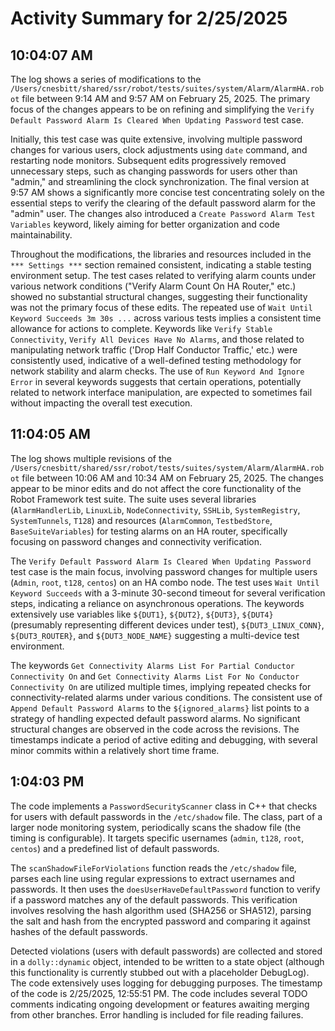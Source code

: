 # Activity Summary for 2/25/2025

## 10:04:07 AM
The log shows a series of modifications to the `/Users/cnesbitt/shared/ssr/robot/tests/suites/system/Alarm/AlarmHA.robot` file between 9:14 AM and 9:57 AM on February 25, 2025.  The primary focus of the changes appears to be on refining and simplifying the `Verify Default Password Alarm Is Cleared When Updating Password` test case.

Initially, this test case was quite extensive, involving multiple password changes for various users, clock adjustments using `date` command, and restarting node monitors.  Subsequent edits progressively removed unnecessary steps, such as changing passwords for users other than "admin," and streamlining the clock synchronization.  The final version at 9:57 AM shows a significantly more concise test concentrating solely on the essential steps to verify the clearing of the default password alarm for the "admin" user.  The changes also introduced a `Create Password Alarm Test Variables` keyword, likely aiming for better organization and code maintainability.

Throughout the modifications, the libraries and resources included in the `*** Settings ***` section remained consistent, indicating a stable testing environment setup.  The test cases related to verifying alarm counts under various network conditions ("Verify Alarm Count On HA Router," etc.) showed no substantial structural changes, suggesting their functionality was not the primary focus of these edits. The repeated use of `Wait Until Keyword Succeeds 3m 30s ...` across various tests implies a consistent time allowance for actions to complete.  Keywords like `Verify Stable Connectivity`, `Verify All Devices Have No Alarms`, and those related to manipulating network traffic ('Drop Half Conductor Traffic,' etc.) were consistently used, indicative of a well-defined testing methodology for network stability and alarm checks.  The use of  `Run Keyword And Ignore Error` in several keywords suggests that certain operations, potentially related to network interface manipulation, are expected to sometimes fail without impacting the overall test execution.


## 11:04:05 AM
The log shows multiple revisions of the `/Users/cnesbitt/shared/ssr/robot/tests/suites/system/Alarm/AlarmHA.robot` file between 10:06 AM and 10:34 AM on February 25, 2025.  The changes appear to be minor edits and do not affect the core functionality of the Robot Framework test suite.  The suite uses several libraries (`AlarmHandlerLib`, `LinuxLib`, `NodeConnectivity`, `SSHLib`, `SystemRegistry`, `SystemTunnels`, `T128`) and resources (`AlarmCommon`, `TestbedStore`, `BaseSuiteVariables`) for testing alarms on an HA router, specifically focusing on password changes and connectivity verification.


The `Verify Default Password Alarm Is Cleared When Updating Password` test case is the main focus, involving password changes for multiple users (`Admin`, `root`, `t128`, `centos`) on an HA combo node.  The test uses `Wait Until Keyword Succeeds` with a 3-minute 30-second timeout for several verification steps, indicating a reliance on asynchronous operations.  The keywords extensively use variables like `${DUT1}`, `${DUT2}`, `${DUT3}`, `${DUT4}`  (presumably representing different devices under test), `${DUT3_LINUX_CONN}`, `${DUT3_ROUTER}`, and `${DUT3_NODE_NAME}` suggesting a multi-device test environment.


The keywords `Get Connectivity Alarms List For Partial Conductor Connectivity On` and `Get Connectivity Alarms List For No Conductor Connectivity On` are utilized multiple times, implying repeated checks for connectivity-related alarms under various conditions.  The consistent use of `Append Default Password Alarms` to the `${ignored_alarms}` list points to a strategy of handling expected default password alarms.  No significant structural changes are observed in the code across the revisions.  The timestamps indicate a period of active editing and debugging, with several minor commits within a relatively short time frame.


## 1:04:03 PM
The code implements a `PasswordSecurityScanner` class in C++ that checks for users with default passwords in the `/etc/shadow` file.  The class, part of a larger node monitoring system,  periodically scans the shadow file (the timing is configurable). It targets specific usernames (`admin`, `t128`, `root`, `centos`) and a predefined list of default passwords.


The `scanShadowFileForViolations` function reads the `/etc/shadow` file, parses each line using regular expressions to extract usernames and passwords.  It then uses the `doesUserHaveDefaultPassword` function to verify if a password matches any of the default passwords. This verification involves resolving the hash algorithm used (SHA256 or SHA512), parsing the salt and hash from the encrypted password and comparing it against hashes of the default passwords.

Detected violations (users with default passwords) are collected and stored in a `dolly::dynamic` object, intended to be written to a state object (although this functionality is currently stubbed out with a placeholder DebugLog).  The code extensively uses logging for debugging purposes.  The timestamp of the code is 2/25/2025, 12:55:51 PM.  The code includes several TODO comments indicating ongoing development or features awaiting merging from other branches.  Error handling is included for file reading failures.
